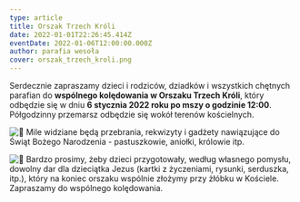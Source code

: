 ```yaml
---
type: article
title: Orszak Trzech Króli
date: 2022-01-01T22:26:45.414Z
eventDate: 2022-01-06T12:00:00.000Z
author: parafia wesoła
cover: orszak_trzech_kroli.png
---
```

<!--StartFragment-->

Serdecznie zapraszamy dzieci i rodziców, dziadków i wszystkich chętnych parafian do **wspólnego kolędowania w Orszaku Trzech Króli**, który odbędzie się w dniu **6 stycznia 2022 roku po mszy o godzinie 12:00**. Półgodzinny przemarsz odbędzie się wokół terenów kościelnych.

![🔸](https://static.xx.fbcdn.net/images/emoji.php/v9/t72/1/16/1f538.png) Mile widziane będą przebrania, rekwizyty i gadżety nawiązujące do Świąt Bożego Narodzenia - pastuszkowie, aniołki, królowie itp.

![🔸](https://static.xx.fbcdn.net/images/emoji.php/v9/t72/1/16/1f538.png) Bardzo prosimy, żeby dzieci przygotowały, według własnego pomysłu, dowolny dar dla dzieciątka Jezus (kartki z życzeniami, rysunki, serduszka, itp.), który na koniec orszaku wspólnie złożymy przy żłóbku w Kościele. Zapraszamy do wspólnego kolędowania.

<!--EndFragment-->